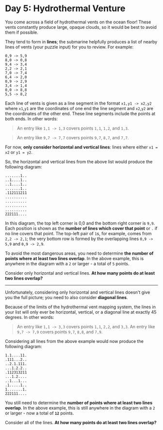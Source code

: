 # Day 5: Hydrothermal Venture

You come across a field of hydrothermal vents on the ocean floor! These vents
constantly produce large, opaque clouds, so it would be best to avoid them if
possible.

They tend to form in **lines**; the submarine helpfully produces a list of
nearby lines of vents (your puzzle input) for you to review. For example:

```
0,9 -> 5,9
8,0 -> 0,8
9,4 -> 3,4
2,2 -> 2,1
7,0 -> 7,4
6,4 -> 2,0
0,9 -> 2,9
3,4 -> 1,4
0,0 -> 8,8
5,5 -> 8,2
```

Each line of vents is given as a line segment in the format `x1,y1 -> x2,y2`
where `x1`,`y1` are the coordinates of one end the line segment and `x2`,`y2`
are the coordinates of the other end. These line segments include the points at
both ends. In other words:

> An entry like `1,1 -> 1,3` covers points `1,1`, `1,2`, and `1,3`.

> An entry like `9,7 -> 7,7` covers points `9,7`, `8,7`, and `7,7`.

For now, **only consider horizontal and vertical lines**: lines where either
`x1 = x2` or `y1 = y2`.

So, the horizontal and vertical lines from the above list would produce the
following diagram:

```
.......1..
..1....1..
..1....1..
.......1..
.112111211
..........
..........
..........
..........
222111....
```

In this diagram, the top left corner is 0,0 and the bottom right corner is
`9,9`.  Each position is shown as the **number of lines which cover that
point** or `.` if no line covers that point. The top-left pair of `1`s, for
example, comes from `2,2 -> 2,1`; the very bottom row is formed by the
overlapping lines `0,9 -> 5,9` and `0,9 -> 2,9`.

To avoid the most dangerous areas, you need to determine **the number of points
where at least two lines overlap**. In the above example, this is anywhere in
the diagram with a `2` or larger - a total of `5` points.

Consider only horizontal and vertical lines. **At how many points do at least
two lines overlap?**

---

Unfortunately, considering only horizontal and vertical lines doesn't give you
the full picture; you need to also consider **diagonal lines**.

Because of the limits of the hydrothermal vent mapping system, the lines in
your list will only ever be horizontal, vertical, or a diagonal line at exactly
45 degrees. In other words:

> An entry like `1,1 -> 3,3` covers points `1,1`, `2,2`, and `3,3`.
> An entry like `9,7 -> 7,9` covers points `9,7`, `8,8`, and `7,9`.

Considering all lines from the above example would now produce the following
diagram:

```
1.1....11.
.111...2..
..2.1.111.
...1.2.2..
.112313211
...1.2....
..1...1...
.1.....1..
1.......1.
222111....
```

You still need to determine the **number of points where at least two lines
overlap**. In the above example, this is still anywhere in the diagram with a
`2` or larger - now a total of **`12`** points.

Consider all of the lines. **At how many points do at least two lines
overlap?**
